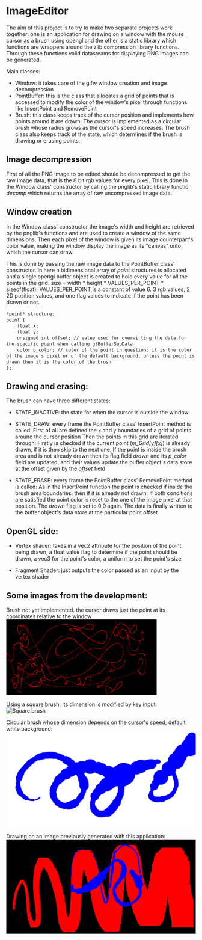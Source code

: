 # ImageEditor

The aim of this project is to try to make two separate projects work together: one is an application for drawing on a window with the mouse cursor as a brush using opengl and the other is a static library which functions are wrappers around the zlib compression library functions.
Through these functions valid datasreams for displaying PNG images can be generated.

Main classes:
- Window: it takes care of the glfw window creation and image decompression
- PointBuffer: this is the class that allocates a grid of points that is accessed to modify the color of the window's pixel through functions like InsertPoint and RemovePoint
- Brush: this class keeps track of the cursor position and implements how points around it are drawn. The cursor is implemented as a circular brush whose radius grows as the cursor's speed increases. The brush class also keeps track of the state, which determines if the brush is drawing or erasing points.

## Image decompression
First of all the PNG image to be edited should be decompressed to get the raw image data, that is the 8 bit rgb values for every pixel.
This is done in the Window class' constructor by calling the pnglib's static library function *decomp* which returns the array of raw uncompressed image data.

## Window creation
In the Window class' constructor the image's width and height are retrieved by the pnglib's functions and are used to create a window of the same dimensions. Then each pixel of the window is given its image counterpart's color value, making the window display the image as its "canvas" onto which the cursor can draw.

This is done by passing the raw image data to the PointBuffer class' constructor. In here a bidimensional array of *point* structures is allocated and a single opengl buffer object is created to hold every value for all the points in the grid.
size = width * height * VALUES_PER_POINT * sizeof(float); VALUES_PER_POINT is a constant of value 6. 3 rgb values, 2 2D position values, and one flag values to indicate if the point has been drawn or not.

```
*point* structure:
point {
	float x;
	float y;
	unsigned int offset; // value used for overwirting the data for the specific point when calling glBufferSubData
	color p_color; // color of the point in question: it is the color of the image's pixel or of the default background, unless the point is drawn then it is the color of the brush
};
```

## Drawing and erasing:
The brush can have three different states:

- STATE_INACTIVE: the state for when the cursor is outside the window

- STATE_DRAW: every frame the PointBuffer class' InsertPoint method is called:
First of all are defined the x and y boundaries of a grid of points around the cursor position
Then the points in this grid are iterated through:
Firstly is checked if the current point (*m_Grid[y][x]*) is already drawn, if it is then skip to the next one. If the point is inside the brush area and is not already drawn then its flag field *drawn* and its *p_color* field are updated, and their values update the buffer object's data store at the offset given by the *offset* field

- STATE_ERASE: every frame the PointBuffer class' RemovePoint method is called:
As in the InsertPoint function the point is checked if inside the brush area boundaries, then if it is already not drawn.
If both conditions are satisfied the point color is reset to the one of the image pixel at that position.
The *drawn* flag is set to 0.0 again. The data is finally written to the buffer object's data store at the particular point offset

## OpenGL side:
- Vertex shader: takes in a vec2 attribute for the position of the point being drawn, a float value flag to determine if the point should be drawn, a vec3 for the point's color, a uniform to set the point's size

- Fragment Shader: just outputs the color passed as an input by the vertex shader

## Some images from the development:
Brush not yet implemented. the cursor draws just the point at its coordinates relative to the window
![Just cursor](pictures/drawing.png)

Using a square brush, its dimension is modified by key input:
![Square brush](pictures/drawing_0.png)

Circular brush whose dimension depends on the cursor's speed, default white background:
![Circular brush, default background](pictures/edited_0.png)

Drawing on an image previously generated with this application:
![Drawing on image](pictures/drawing_0_edited.png)